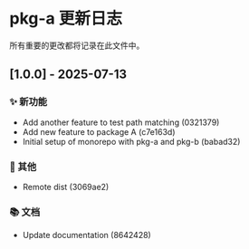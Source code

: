 # pkg-a 更新日志

<!-- CHANGELOG_METADATA:
{
  "lastCommitHash": "03213791c5b8d9459629fb7ba7bc513005fa98e3",
  "lastUpdateTime": "2025-07-13T03:16:03.319Z",
  "packageName": "pkg-a",
  "packagePath": "D:\\code\\mine\\cl\\packages\\pkg-a"
}
-->

所有重要的更改都将记录在此文件中。

## [1.0.0] - 2025-07-13

### ✨ 新功能

- Add another feature to test path matching (0321379)
- Add new feature to package A (c7e163d)
- Initial setup of monorepo with pkg-a and pkg-b (babad32)

### 🔧 其他

- Remote dist (3069ae2)

### 📚 文档

- Update documentation (8642428)
